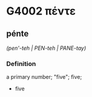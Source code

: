 # G4002 πέντε

## pénte

_(pen'-teh | PEN-teh | PANE-tay)_

### Definition

a primary number; "five"; five; 

- five
